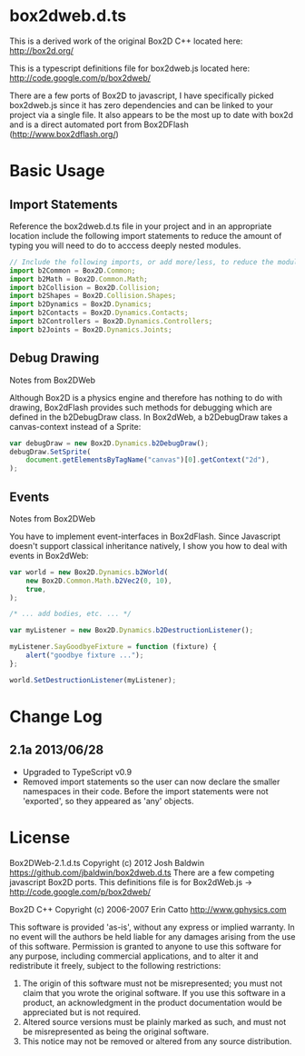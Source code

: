 # box2dweb.d.ts

This is a derived work of the original Box2D C++ located here: http://box2d.org/

This is a typescript definitions file for box2dweb.js located here: http://code.google.com/p/box2dweb/

There are a few ports of Box2D to javascript, I have specifically picked box2dweb.js since it has zero dependencies and can be linked to your project via a single file. It also appears to be the most up to date with box2d and is a direct automated port from Box2DFlash (http://www.box2dflash.org/)

# Basic Usage

## Import Statements

Reference the box2dweb.d.ts file in your project and in an appropriate location include the following import statements to reduce the amount of typing you will need to do to acccess deeply nested modules.

```typescript
// Include the following imports, or add more/less, to reduce the module nesting.
import b2Common = Box2D.Common;
import b2Math = Box2D.Common.Math;
import b2Collision = Box2D.Collision;
import b2Shapes = Box2D.Collision.Shapes;
import b2Dynamics = Box2D.Dynamics;
import b2Contacts = Box2D.Dynamics.Contacts;
import b2Controllers = Box2D.Dynamics.Controllers;
import b2Joints = Box2D.Dynamics.Joints;
```

## Debug Drawing

Notes from Box2DWeb

Although Box2D is a physics engine and therefore has nothing to do with drawing, Box2dFlash provides such methods for debugging which are defined in the b2DebugDraw class. In Box2dWeb, a b2DebugDraw takes a canvas-context instead of a Sprite:

```typescript
var debugDraw = new Box2D.Dynamics.b2DebugDraw();
debugDraw.SetSprite(
    document.getElementsByTagName("canvas")[0].getContext("2d"),
);
```

## Events

Notes from Box2DWeb

You have to implement event-interfaces in Box2dFlash. Since Javascript doesn't support classical inheritance natively, I show you how to deal with events in Box2dWeb:

```typescript
var world = new Box2D.Dynamics.b2World(
    new Box2D.Common.Math.b2Vec2(0, 10),
    true,
);

/* ... add bodies, etc. ... */

var myListener = new Box2D.Dynamics.b2DestructionListener();

myListener.SayGoodbyeFixture = function (fixture) {
    alert("goodbye fixture ...");
};

world.SetDestructionListener(myListener);
```

# Change Log

## 2.1a 2013/06/28

-   Upgraded to TypeScript v0.9
-   Removed import statements so the user can now declare the smaller namespaces in their code. Before the import statements were not 'exported', so they appeared as 'any' objects.

# License

Box2DWeb-2.1.d.ts Copyright (c) 2012 Josh Baldwin https://github.com/jbaldwin/box2dweb.d.ts
There are a few competing javascript Box2D ports.
This definitions file is for Box2dWeb.js ->
http://code.google.com/p/box2dweb/

Box2D C++ Copyright (c) 2006-2007 Erin Catto http://www.gphysics.com

This software is provided 'as-is', without any express or implied
warranty. In no event will the authors be held liable for any damages
arising from the use of this software.
Permission is granted to anyone to use this software for any purpose,
including commercial applications, and to alter it and redistribute it
freely, subject to the following restrictions:

1. The origin of this software must not be misrepresented; you must not
   claim that you wrote the original software. If you use this software
   in a product, an acknowledgment in the product documentation would be
   appreciated but is not required.
2. Altered source versions must be plainly marked as such, and must not be
   misrepresented as being the original software.
3. This notice may not be removed or altered from any source distribution.
